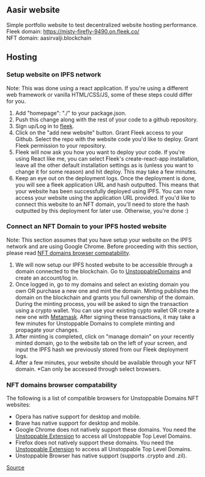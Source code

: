 ## Aasir website

Simple portfolio website to test decentralized website hosting performance.\
Fleek domain: https://misty-firefly-9490.on.fleek.co/ \
NFT domain: aasirvalji.blockchain

## Hosting

### Setup website on IPFS network

Note: This was done using a react application. If you're using a different web framework or vanilla HTML/CSS/JS, some of these steps could differ for you.

1. Add "homepage": "./" to your package.json.
2. Push this change along with the rest of your code to a github repository.
3. Sign up/Log in to [fleek](https://fleek.co/).
4. Click on the "add new website" button. Grant Fleek access to your Github. Select the repo with the website code you'd like to deploy. Grant Fleek permission to your repository.
5. Fleek will now ask you how you want to deploy your code. If you're using React like me, you can select Fleek's create-react-app installation, leave all the other default installation settings as is (unless you want to change it for some reason) and hit deploy. This may take a few minutes.
6. Keep an eye out on the deployment logs. Once the deployment is done, you will see a fleek application URL and hash outputted. This means that your website has been successfully deployed using IPFS. You can now access your website using the application URL provided. If you'd like to connect this website to an NFT domain, you'll need to store the hash outputted by this deployment for later use. Otherwise, you're done :)

### Connect an NFT Domain to your IPFS hosted website

Note: This section assumes that you have setup your website on the IPFS network and are using Google Chrome. Before proceeding with this section, please read [NFT domains browser compatability](#nft-domains-browser-compatability).

1. We will now setup our IPFS hosted website to be accessible through a domain connected to the blockchain. Go to [UnstoppableDomains](https://unstoppabledomains.com/) and create an account/log in.
2. Once logged in, go to my domains and select an existing domain you own OR purchase a new one and mint the domain. Minting publishes the domain on the blockchain and grants you full ownership of the domain. During the minting process, you will be asked to sign the transaction using a crypto wallet. You can use your existing cypto wallet OR create a new one with [Metamask](https://chrome.google.com/webstore/detail/metamask/nkbihfbeogaeaoehlefnkodbefgpgknn?hl=en). After signing these transactions, it may take a few minutes for Unstoppable Domains to complete minting and propagate your changes.
3. After minting is completed, click on "manage domain" on your recently minted domain, go to the website tab on the left of your screen, and input the IPFS hash we previously stored from our Fleek deployment logs.
4. After a few minutes, your website should be available through your NFT domain. \*Can only be accessed through select browsers.

### NFT domains browser compatability

The following is a list of compatible browsers for Unstoppable Domains NFT websites:

- Opera has native support for desktop and mobile.
- Brave has native support for desktop and mobile.
- Google Chrome does not natively support these domains. You need the [Unstoppable Extension](https://chrome.google.com/webstore/detail/unstoppable-extension/beelkklmblgdljamcmoffgfbdddfpnnl?hl=en) to access all Unstoppable Top Level Domains.
- Firefox does not natively support these domains. You need the [Unstoppable Extension](https://addons.mozilla.org/en-CA/firefox/addon/unstoppable-extension/) to access all Unstoppable Top Level Domains.
- Unstoppable Browser has native support (supports .crypto and .zil).

[Source](https://docs.unstoppabledomains.com/use-cases/support-ud-browser/)
